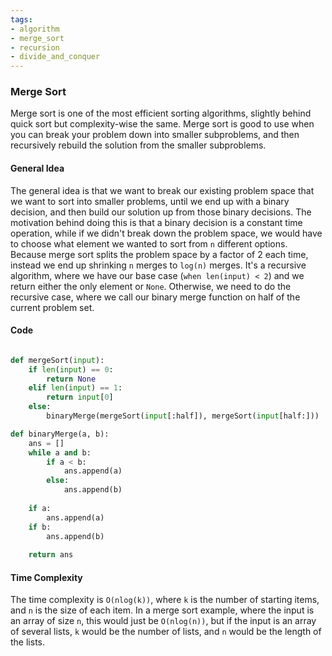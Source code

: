 ```yaml
---
tags:
- algorithm
- merge_sort
- recursion
- divide_and_conquer
---
```

### Merge Sort
Merge sort is one of the most efficient sorting algorithms, slightly behind quick sort but complexity-wise the same. Merge sort is good to use when you can break your problem down into smaller subproblems, and then recursively rebuild the solution from the smaller subproblems.

#### General Idea
The general idea is that we want to break our existing problem space that we want to sort into smaller problems, until we end up with a binary decision, and then build our solution up from those binary decisions.
The motivation behind doing this is that a binary decision is a constant time operation, while if we didn't break down the problem space, we would have to choose what element we wanted to sort from `n` different options. Because merge sort splits the problem space by a factor of 2 each time, instead we end up shrinking `n` merges to `log(n)` merges. 
It's a recursive algorithm, where we have our base case (`when len(input) < 2`) and we return either the only element or `None`. Otherwise, we need to do the recursive case, where we call our binary merge function on half of the current problem set.
#### Code
```python

def mergeSort(input):
    if len(input) == 0:
        return None
    elif len(input) == 1:
        return input[0]
    else:
        binaryMerge(mergeSort(input[:half]), mergeSort(input[half:]))

def binaryMerge(a, b):
    ans = []
    while a and b:
        if a < b:
            ans.append(a)
        else:
            ans.append(b)
    
    if a:
        ans.append(a)
    if b: 
        ans.append(b)
    
    return ans
```

#### Time Complexity
The time complexity is `O(nlog(k))`, where `k` is the number of starting items, and `n` is the size of each item. In a merge sort example, where the input is an array of size `n`, this would just be `O(nlog(n))`, but if the input is an array of several lists, `k` would be the number of lists, and `n` would be the length of the lists. 